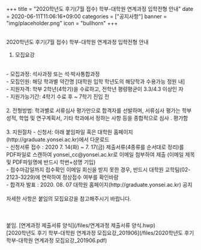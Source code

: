 +++
title = "2020학년도 후기(7월 접수) 학부-대학원 연계과정 입학전형 안내"
date = 2020-06-11T11:06:16+09:00
categories = ["공지사항"]
banner = "img/placeholder.png"
icon = "bullhorn"
+++
<!--more-->

<br>
2020학년도 후기(7월 접수) 학부-대학원 연계과정 입학전형 안내

1. 모집요강
<br>
 - 모집과정: 석사과정 또는 석·박사통합과정
<br>
 - 모집인원: 해당 학과별 약간명 [대학원 입학 학년도의 해당학과 수용가능 정원 내]
 <br>
 - 지원자격: 학부 2학년(4학기)을 수료하고, 전학년 평량평균이 3.3/4.3 이상인 자
<br>
 - 지원가능기간: 4학기 수료 후 ~ 7학기 진입 전
<br>
<br>
2. 전형방법: 학과별로 서류심사 평가만으로 합격자를 선발하며, 서류심사 평가는 학부성적,
   학업 및 연구계획서, 기타 학과에서 정하는 사항 등을 종합적으로 심사 ․ 평가함
<br>
<br>
3. 지원절차
 - 신청서: 아래 붙임파일 혹은 대학원 홈페이지(http://graduate.yonsei.ac.kr)에서 다운로드
<br>
 - 신청서류 접수 : 2020 7. 14(화) ~ 7. 17(금)
  제출서류(4종류를 순서대로 정리)를 PDF파일로 스캔하여 yonsei_cc@yonsei.ac.kr로 이메일 첨부하여 제출
  (이메일 제목 및 PDF파일명에 반드시 학번+성명 기입)
  <br>
 - 접수마감일까지 접수확인 이메일 회신을 받지 못한 경우, 반드시 대학원 교학팀(02-2123-3229)에 연락하여
  정상접수 여부를 확인바람
  <br>
 - 합격자 발표 : 2020. 08. 07 대학원 홈페이지(http://graduate.yonsei.ac.kr) 공지
<br>
<br>자세한 사항은 붙임의 모집요강을 참고해주시기 바랍니다.
<br>
<br>
<br>
<br>
붙임. [연계과정 제출서류 양식](/files/연계과정 제출서류 양식.hwp)
<br>
[2020학년도 후기 학부-대학원 연계과정 모집요강_201906](/files/2020학년도 후기 학부-대학원 연계과정 모집요강_201906.pdf)
